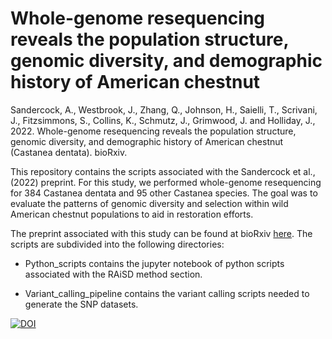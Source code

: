 # Whole-genome resequencing reveals the population structure, genomic diversity, and demographic history of American chestnut

Sandercock, A., Westbrook, J., Zhang, Q., Johnson, H., Saielli, T., Scrivani, J., Fitzsimmons, S., Collins, K., Schmutz, J., Grimwood, J. and Holliday, J., 2022. Whole-genome resequencing reveals the population structure, genomic diversity, and demographic history of American chestnut (Castanea dentata). bioRxiv.

This repository contains the scripts associated with the Sandercock et al., (2022) preprint. For this study, we performed whole-genome resequencing for 384 Castanea dentata and 95 other Castanea species. The goal was to evaluate the patterns of genomic diversity and selection within wild American chestnut populations to aid in restoration efforts.

The preprint associated with this study can be found at bioRxiv [here](https://www.biorxiv.org/content/10.1101/2022.02.11.480151v1). The scripts are subdivided into the following directories:

- Python_scripts contains the jupyter notebook of python scripts associated with the RAiSD method section.

- Variant_calling_pipeline contains the variant calling scripts needed to generate the SNP datasets.



<a href="https://zenodo.org/badge/latestdoi/370865419"><img src="https://zenodo.org/badge/370865419.svg" alt="DOI"></a>

